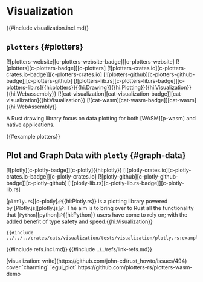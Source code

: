 # Visualization

{{#include visualization.incl.md}}

## `plotters` {#plotters}

[![plotters-website][c-plotters-website-badge]][c-plotters-website] [![plotters][c-plotters-badge]][c-plotters] [![plotters-crates.io][c-plotters-crates.io-badge]][c-plotters-crates.io] [![plotters-github][c-plotters-github-badge]][c-plotters-github] [![plotters-lib.rs][c-plotters-lib.rs-badge]][c-plotters-lib.rs]{{hi:plotters}}{{hi:Drawing}}{{hi:Plotting}}{{hi:Visualization}}{{hi:Webassembly}} [![cat-visualization][cat-visualization-badge]][cat-visualization]{{hi:Visualization}} [![cat-wasm][cat-wasm-badge]][cat-wasm]{{hi:WebAssembly}}

A Rust drawing library focus on data plotting for both [WASM][p-wasm] and native applications.

{{#example plotters}}

## Plot and Graph Data with `plotly` {#graph-data}

[![plotly][c-plotly-badge]][c-plotly]{{hi:plotly}}
[![plotly-crates.io][c-plotly-crates.io-badge]][c-plotly-crates.io]
[![plotly-github][c-plotly-github-badge]][c-plotly-github]
[![plotly-lib.rs][c-plotly-lib.rs-badge]][c-plotly-lib.rs]

[`plotly.rs`][c-plotly]⮳{{hi:Plotly.rs}} is a plotting library powered by [Plotly.js][plotly.js]⮳. The aim is to bring over to Rust all the functionality that [`Python`][python]⮳{{hi:Python}} users have come to rely on; with the added benefit of type safety and speed.{{hi:Visualization}}

```rust,editable
{{#include ../../../crates/cats/visualization/tests/visualization/plotly.rs:example}}
```

{{#include refs.incl.md}}
{{#include ../../refs/link-refs.md}}

<div class="hidden">
[visualization: write](https://github.com/john-cd/rust_howto/issues/494)
cover `charming` `egui_plot` https://github.com/plotters-rs/plotters-wasm-demo
</div>
